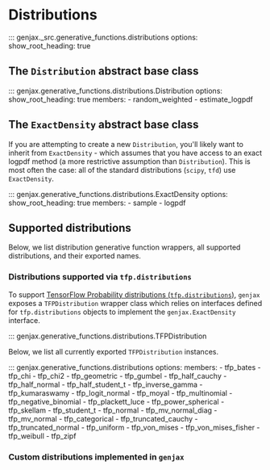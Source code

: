 # Distributions

::: genjax._src.generative_functions.distributions
    options:
      show_root_heading: true

## The `Distribution` abstract base class

::: genjax.generative_functions.distributions.Distribution
    options:
      show_root_heading: true
      members: 
        - random_weighted
        - estimate_logpdf

## The `ExactDensity` abstract base class

If you are attempting to create a new `Distribution`, you'll likely want to inherit from `ExactDensity` - which assumes that you have access to an exact logpdf method (a more restrictive assumption than `Distribution`). This is most often the case: all of the standard distributions (`scipy`, `tfd`) use `ExactDensity`.

::: genjax.generative_functions.distributions.ExactDensity
    options:
      show_root_heading: true
      members:
        - sample
        - logpdf

## Supported distributions

Below, we list distribution generative function wrappers, all supported distributions, and their exported names.

### Distributions supported via `tfp.distributions`

To support [TensorFlow Probability distributions (`tfp.distributions`)](https://www.tensorflow.org/probability/api_docs/python/tfp/distributions), `genjax` exposes a `TFPDistribution` wrapper class which relies on interfaces defined for `tfp.distributions` objects to implement the `genjax.ExactDensity` interface.

::: genjax.generative_functions.distributions.TFPDistribution

Below, we list all currently exported `TFPDistribution` instances.

::: genjax.generative_functions.distributions
    options:
      members:
        - tfp_bates
        - tfp_chi
        - tfp_chi2
        - tfp_geometric
        - tfp_gumbel
        - tfp_half_cauchy
        - tfp_half_normal
        - tfp_half_student_t
        - tfp_inverse_gamma
        - tfp_kumaraswamy
        - tfp_logit_normal
        - tfp_moyal
        - tfp_multinomial
        - tfp_negative_binomial
        - tfp_plackett_luce
        - tfp_power_spherical
        - tfp_skellam
        - tfp_student_t
        - tfp_normal
        - tfp_mv_normal_diag
        - tfp_mv_normal
        - tfp_categorical
        - tfp_truncated_cauchy
        - tfp_truncated_normal
        - tfp_uniform
        - tfp_von_mises
        - tfp_von_mises_fisher
        - tfp_weibull
        - tfp_zipf

### Custom distributions implemented in `genjax`
